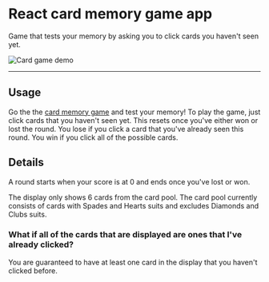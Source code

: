 # React card memory game app

Game that tests your memory by asking you to click cards you haven't seen yet.

![Card game demo](https://user-images.githubusercontent.com/46179386/124510857-97162100-dd89-11eb-8cc7-0aaf81ee8773.gif)

---

## Usage

Go the the [card memory game](https://jql6.github.io/memory-game/) and test your
memory! To play the game, just click cards that you haven't seen yet. This
resets once you've either won or lost the round. You lose if you click a card
that you've already seen this round. You win if you click all of the possible
cards.

## Details

A round starts when your score is at 0 and ends once you've lost or won.

The display only shows 6 cards from the card pool. The card pool currently
consists of cards with Spades and Hearts suits and excludes Diamonds and Clubs
suits.

### What if all of the cards that are displayed are ones that I've already clicked?

You are guaranteed to have at least one card in the display that you haven't
clicked before.
